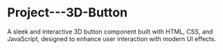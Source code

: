 # Project---3D-Button
A sleek and interactive 3D button component built with HTML, CSS, and JavaScript, designed to enhance user interaction with modern UI effects.
